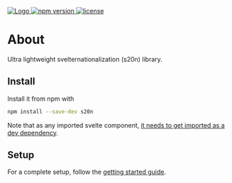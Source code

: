 <p>
  <a href="https://marr11317.github.io/s20n">
	<img alt="Logo" src="https://s20n.github.io/s20n/static/s20n.svg">
  </a>
  <a href="https://www.npmjs.com/package/s20n">
    <img src="https://img.shields.io/npm/v/s20n.svg" alt="npm version">
  </a>
    <a href="https://github.com/marr11317/s20n/blob/master/LICENSE">
    <img src="https://img.shields.io/npm/l/s20n.svg" alt="license">
  </a>
</p>

# About

Ultra lightweight svelternationalization (s20n) library.

## Install

Install it from npm with

```bash
npm install --save-dev s20n
```

Note that as any imported svelte component, [it needs to get imported as a dev dependency](https://github.com/sveltejs/sapper-template#using-external-components).

## Setup

For a complete setup, follow the [getting started guide](https://s20n.github.io/s20n/getting-started).
